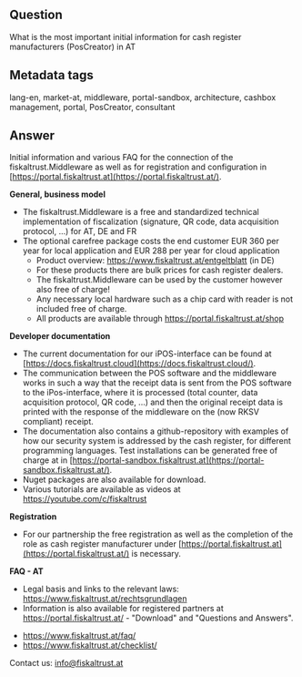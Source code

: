 ## Question

What is the most important initial information for cash register manufacturers (PosCreator) in AT

## Metadata tags

lang-en, market-at, middleware, portal-sandbox, architecture, cashbox management, portal, PosCreator, consultant

## Answer

Initial information and various FAQ for the connection of the fiskaltrust.Middleware as well as for registration and configuration in [https://portal.fiskaltrust.at](https://portal.fiskaltrust.at/).

**General, business model**

- The fiskaltrust.Middleware is a free and standardized technical implementation of fiscalization (signature, QR code, data acquisition protocol, ...) for AT, DE and FR
- The optional carefree package costs the end customer EUR 360 per year for local application and EUR 288 per year for cloud application
  - Product overview: https://www.fiskaltrust.at/entgeltblatt (in DE)
  - For these products there are bulk prices for cash register dealers.
  - The fiskaltrust.Middleware can be used by the customer however also free of charge!
  - Any necessary local hardware such as a chip card with reader is not included free of charge.
  - All products are available through https://portal.fiskaltrust.at/shop

**Developer documentation**

- The current documentation for our iPOS-interface can be found at [https://docs.fiskaltrust.cloud](https://docs.fiskaltrust.cloud/).
- The communication between the POS software and the middleware works in such a way that the receipt data is sent from the POS software to the iPos-interface, where it is processed (total counter, data acquisition protocol, QR code, ...) and then the original receipt data is printed with the response of the middleware on the (now RKSV compliant) receipt.
- The documentation also contains a github-repository with examples of how our security system is addressed by the cash register, for different programming languages. Test installations can be generated free of charge at in [https://portal-sandbox.fiskaltrust.at](https://portal-sandbox.fiskaltrust.at/).
- Nuget packages are also available for download.
- Various tutorials are available as videos at https://youtube.com/c/fiskaltrust

**Registration** 

- For our partnership the free registration as well as the completion of the role as cash register manufacturer under [https://portal.fiskaltrust.at](https://portal.fiskaltrust.at/) is necessary.

**FAQ - AT** 

- Legal basis and links to the relevant laws: https://www.fiskaltrust.at/rechtsgrundlagen
- Information is also available for registered partners at https://portal.fiskaltrust.at/ - "Download" and "Questions and Answers".

* https://www.fiskaltrust.at/faq/
* https://www.fiskaltrust.at/checklist/

Contact us: [info@fiskaltrust.at](mailto:info@fiskaltrust.at) 
